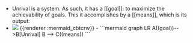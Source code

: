- Unrival is a system.  As such, it has a [[goal]]: to maximize the achievability of goals.  This it accomplishes by a [[means]], which is its output:
- <img src="https://mermaid.ink/img/ICBncmFwaCBMUgogIEEoKGdvYWwpKS0tPkJbVW5yaXZhbF0KICBCIC0tPiBDKChtZWFucykpCg" />
  {{renderer :mermaid_cbtcrw}}
	- ```mermaid 
	  graph LR
	    A((goal))-->B[Unrival]
	    B --> C((means))
	  ```